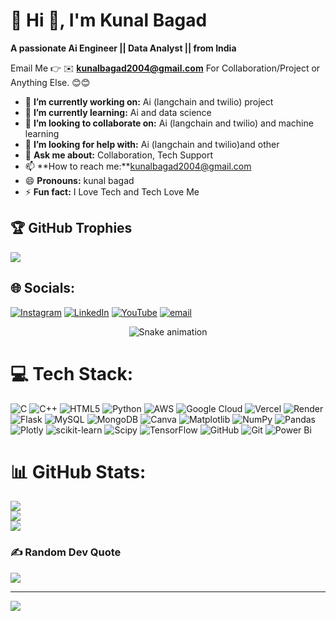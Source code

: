 # 💫 Hi 👋, I'm Kunal Bagad
**A passionate Ai Engineer || Data Analyst ||   from India**

Email Me 👉 ✉️ **kunalbagad2004@gmail.com** For Collaboration/Project or Anything Else. 😊😊

- 🔭 **I’m currently working on:** Ai (langchain and twilio) project 
- 🌱 **I’m currently learning:** Ai and data science 
- 👯 **I’m looking to collaborate on:** Ai (langchain and twilio) and machine learning
- 🤔 **I’m looking for help with:** Ai (langchain and twilio)and other
- 💬 **Ask me about:** Collaboration, Tech Support
- 📫 **How to reach me:**kunalbagad2004@gmail.com
- 😄 **Pronouns:** kunal bagad
- ⚡ **Fun fact:** I Love Tech and Tech Love Me

## 🏆 GitHub Trophies
![](https://github-profile-trophy.vercel.app/?username=kunal2004-dotcom&theme=radical&no-frame=false&no-bg=true&margin-w=4)

## 🌐 Socials:
[![Instagram](https://img.shields.io/badge/Instagram-%23E4405F.svg?logo=Instagram&logoColor=white)](https://instagram.com/kunal_bagad_) [![LinkedIn](https://img.shields.io/badge/LinkedIn-%230077B5.svg?logo=linkedin&logoColor=white)](https://www.linkedin.com/in/kunal-bagad/) [![YouTube](https://img.shields.io/badge/YouTube-%23FF0000.svg?logo=YouTube&logoColor=white)](https://youtube.com/@comedy_junction😀) [![email](https://img.shields.io/badge/Email-D14836?logo=gmail&logoColor=white)](mailto:kunalbagad2004@gmail.com) 
<!-- Snake Game Repo View -->

<div align="center">
  <img src="https://profile-readme-generator.com/assets/snake.svg" alt="Snake animation" />
</div>

# 💻 Tech Stack:
![C](https://img.shields.io/badge/c-%2300599C.svg?style=for-the-badge&logo=c&logoColor=white) ![C++](https://img.shields.io/badge/c++-%2300599C.svg?style=for-the-badge&logo=c%2B%2B&logoColor=white) ![HTML5](https://img.shields.io/badge/html5-%23E34F26.svg?style=for-the-badge&logo=html5&logoColor=white) ![Python](https://img.shields.io/badge/python-3670A0?style=for-the-badge&logo=python&logoColor=ffdd54) ![AWS](https://img.shields.io/badge/AWS-%23FF9900.svg?style=for-the-badge&logo=amazon-aws&logoColor=white) ![Google Cloud](https://img.shields.io/badge/GoogleCloud-%234285F4.svg?style=for-the-badge&logo=google-cloud&logoColor=white) ![Vercel](https://img.shields.io/badge/vercel-%23000000.svg?style=for-the-badge&logo=vercel&logoColor=white) ![Render](https://img.shields.io/badge/Render-%46E3B7.svg?style=for-the-badge&logo=render&logoColor=white) ![Flask](https://img.shields.io/badge/flask-%23000.svg?style=for-the-badge&logo=flask&logoColor=white) ![MySQL](https://img.shields.io/badge/mysql-4479A1.svg?style=for-the-badge&logo=mysql&logoColor=white) ![MongoDB](https://img.shields.io/badge/MongoDB-%234ea94b.svg?style=for-the-badge&logo=mongodb&logoColor=white) ![Canva](https://img.shields.io/badge/Canva-%2300C4CC.svg?style=for-the-badge&logo=Canva&logoColor=white) ![Matplotlib](https://img.shields.io/badge/Matplotlib-%23ffffff.svg?style=for-the-badge&logo=Matplotlib&logoColor=black) ![NumPy](https://img.shields.io/badge/numpy-%23013243.svg?style=for-the-badge&logo=numpy&logoColor=white) ![Pandas](https://img.shields.io/badge/pandas-%23150458.svg?style=for-the-badge&logo=pandas&logoColor=white) ![Plotly](https://img.shields.io/badge/Plotly-%233F4F75.svg?style=for-the-badge&logo=plotly&logoColor=white) ![scikit-learn](https://img.shields.io/badge/scikit--learn-%23F7931E.svg?style=for-the-badge&logo=scikit-learn&logoColor=white) ![Scipy](https://img.shields.io/badge/SciPy-%230C55A5.svg?style=for-the-badge&logo=scipy&logoColor=%white) ![TensorFlow](https://img.shields.io/badge/TensorFlow-%23FF6F00.svg?style=for-the-badge&logo=TensorFlow&logoColor=white) ![GitHub](https://img.shields.io/badge/github-%23121011.svg?style=for-the-badge&logo=github&logoColor=white) ![Git](https://img.shields.io/badge/git-%23F05033.svg?style=for-the-badge&logo=git&logoColor=white) ![Power Bi](https://img.shields.io/badge/power_bi-F2C811?style=for-the-badge&logo=powerbi&logoColor=black)
# 📊 GitHub Stats:
![](https://github-readme-stats.vercel.app/api?username=kunal2004-dotcom&theme=dark&hide_border=false&include_all_commits=true&count_private=false)<br/>
![](https://nirzak-streak-stats.vercel.app/?user=kunal2004-dotcom&theme=dark&hide_border=false)<br/>
![](https://github-readme-stats.vercel.app/api/top-langs/?username=kunal2004-dotcom&theme=dark&hide_border=false&include_all_commits=true&count_private=false&layout=compact)


### ✍️ Random Dev Quote
![](https://quotes-github-readme.vercel.app/api?type=horizontal&theme=radical)

---
[![](https://visitcount.itsvg.in/api?id=kunal2004-dotcom&icon=0&color=0)](https://visitcount.itsvg.in)

<!-- Proudly created with GPRM ( https://gprm.itsvg.in ) -->
